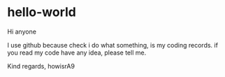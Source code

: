 # hello-world

Hi anyone

I use github because check i do what something, is my coding records.
if you read my code have any idea, please tell me.

Kind regards,
howisrA9
